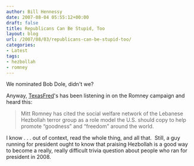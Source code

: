 ```yaml
---
author: Bill Hennessy
date: 2007-08-04 05:55:12+00:00
draft: false
title: Republicans Can Be Stupid, Too
layout: blog
url: /2007/08/03/republicans-can-be-stupid-too/
categories:
- Latest
tags:
- hezbollah
- romney
---
```


We nominated Bob Dole, didn't we?

Anyway, [TexasFred](https://texasfred.net/archives/401)'s has been listening in on the Romney campaign and heard this:


> Mitt Romney has cited the social welfare network of the Lebanese Hezbollah terror group as a role model the U.S. should copy to help promote “goodness” and “freedom” around the world.


I know . . . out of context, read the whole thing, and all that.  Still, a guy running for president ought to know that praising Hezbollah is a good way to become a really, really difficult trivia question about people who ran for president in 2008.
